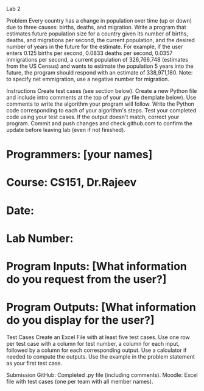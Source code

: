 Lab 2


Problem
Every country has a change in population over time (up or down) due to three causes: births, deaths, and migration. Write a program that estimates future population size for a country given its number of births, deaths, and migrations per second, the current population, and the desired number of years in the future for the estimate. For example, if the user enters 0.125 births per second, 0.0833 deaths per second, 0.0357 inmigrations per second, a current population of 326,766,748 (estimates from the US Census) and wants to estimate the population 5 years into the future, the program should respond with an estimate of 338,971,180. Note: to specify net emmigration, use a negative number for migration.

Instructions
Create test cases (see section below).
Create a new Python file and include intro comments at the top of your .py file (template below).
Use comments to write the algorithm your program will follow.
Write the Python code corresponding to each of your algorithm's steps.
Test your completed code using your test cases. If the output doesn't match, correct your program.
Commit and push changes and check github.com to confirm the update before leaving lab (even if not finished).
# Programmers: [your names]
# Course: CS151, Dr.Rajeev  
# Date:
# Lab Number:
# Program Inputs: [What information do you request from the user?]
# Program Outputs: [What information do you display for the user?]
Test Cases
Create an Excel File with at least five test cases. Use one row per test case with a column for test number, a column for each input, followed by a column for each corresponding output. Use a calculator if needed to compute the outputs. Use the example in the problem statement as your first test case.

Submission
GitHub: Completed .py file (including comments).
Moodle: Excel file with test cases (one per team with all member names).
